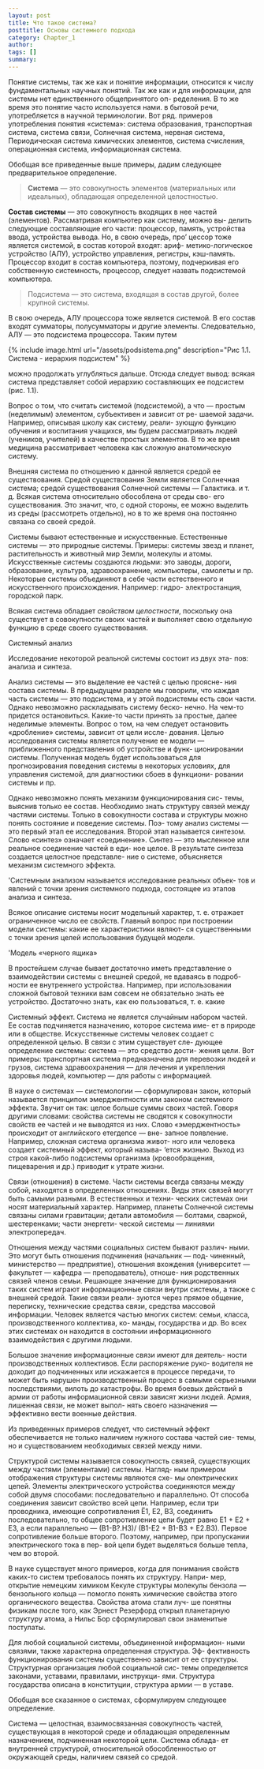 ```yaml
---
layout: post
title: Что такое система?
posttitle: Основы системного подхода
category: Chapter_1
author: 
tags: []
summary: 
---
```

Понятие системы, так же как и понятие информации, относится к числу фундаментальных научных понятий. Так же как и для информации, для системы нет единственного общепринятого оп- ределения. В то же время это понятие часто используется нами. в бытовой речи, употребляется в научной терминологии. Вот ряд. примеров употребления понятия «система»: система образования, транспортная система, система связи, Солнечная система, нервная система, Периодическая система химических элементов, система счисления, операционная система, информационная система. 

Обобщая все приведенные выше примеры, дадим следующее предварительное определение. 

> <b>Система</b> — это совокупность элементов (материальных или идеальных), обладающая определенной целостностью.

<b>Состав системы</b> — это совокупность входящих в нее частей (элементов). Рассматривая компьютер как систему, можно вы- делить следующие составляющие его части: процессор, память, устройства ввода, устройства вывода. Но, в свою очередь, про’ цессор тоже является системой, в состав которой входят: ариф- метико-логическое устройство (АЛУ), устройство управления, регистры, кэш-память. Процессор входит в состав компьютера, поэтому, подчеркивая его собственную системность, процессор, следует назвать подсистемой компьютера. 

> Подсистема — это система, входящая в состав другой, более крупной системы. 

В свою очередь, АЛУ процессора тоже является системой. В его состав входят сумматоры, полусумматоры и другие элементы. Следовательно, АЛУ — это подсистема процессора. Таким путем

{% include image.html url="/assets/podsistema.png" description="Рис 1.1. Система - иерархия подсистем" %}

можно продолжать углубляться дальше. Отсюда следует вывод:
всякая система представляет собой иерархию составляющих
ее подсистем (рис. 1.1).

Вопрос о том, что считать системой (подсистемой), а что —
простым (неделимым) элементом, субъективен и зависит от ре-
шаемой задачи. Например, описывая школу как систему, реали-
зующую функцию обучения и воспитания учащихся, мы будем
рассматривать людей (учеников, учителей) в качестве простых
элементов. В то же время медицина рассматривает человека как
сложную анатомическую систему.

Внешняя система по отношению к данной является средой ее
существования. Средой существования Земли является Солнечная
система; средой существования Солнечной системы — Галактика.
и т. д. Всякая система относительно обособлена от среды сво-
его существования. Это значит, что, с одной стороны, ее можно
выделить из среды (рассмотреть отдельно), но в то же время она
постоянно связана со своей средой.

Системы бывают естественные и искусственные. Естественные
системы — это природные системы. Примеры: системы звезд
и планет, растительность и животный мир Земли, молекулы и
атомы. Искусственные системы создаются людьми: это заводы,
дороги, образование, культура, здравоохранение, компьютеры,
самолеты и пр. Некоторые системы объединяют в себе части
естественного и искусственного происхождения. Например: гидро-
электростанция, городской парк.

Всякая система обладает <i>свойством целостности</i>, поскольку
она существует в совокупности своих частей и выполняет свою
отдельную функцию в среде своего существования.

Системный анализ

Исследование некоторой реальной системы состоит из двух эта-
пов: анализа и синтеза.

Анализ системы — это выделение ее частей с целью проясне-
ния состава системы. В предыдущем разделе мы говорили, что
каждая часть системы — это подсистема, и у этой подсистемы
есть свои части. Однако невозможно раскладывать систему беско-
нечно. На чем-то придется остановиться. Какие-то части принять
за простые, далее неделимые элементы. Вопрос о том, на чем
следует остановить «дробление» системы, зависит от цели иссле-
дования. Целью исследования системы является получение ее
модели — приближенного представления об устройстве и функ-
ционировании системы. Полученная модель будет использоваться
для прогнозирования поведения системы в некоторых условиях,
для управления системой, для диагностики сбоев в функциони-
ровании системы и пр.

Однако невозможно понять механизм функционирования сис-
темы, выяснив только ее состав. Необходимо знать структуру
связей между частями системы. Только в совокупности состава
и структуры можно понять состояние и поведение системы. Поэ-
тому анализ системы — это первый этап ее исследования. Второй
этап называется синтезом. Слово «синтез» означает «соединение».
Синтез — это мысленное или реальное соединение частей в еди-
ное целое. В результате синтеза создается целостное представле-
ние о системе, объясняется механизм системного эффекта.

'Системным анализом называется исследование реальных объек-
тов и явлений с точки зрения системного подхода, состоящее
из этапов анализа и синтеза.

Всякое описание системы носит модельный характер, т. е.
отражает ограниченное число ее свойств. Главный вопрос при
построении модели системы: какие ее характеристики являют-
ся существенными с точки зрения целей использования будущей
модели.

'Модель «черного ящика»

В простейшем случае бывает достаточно иметь представление о
взаимодействии системы с внешней средой, не вдаваясь в подроб-
ности ее внутреннего устройства. Например, при использовании
сложной бытовой техники вам совсем не обязательно знать ее
устройство. Достаточно знать, как ею пользоваться, т. е. какие

Системный эффект. Система не является случайным набором
частей. Ее состав подчиняется назначению, которое система име-
ет в природе или в обществе. Искусственные системы человек
создает с определенной целью. В связи с этим существует сле-
дующее определение системы: система — это средство дости-
жения цели. Вот примеры: транспортная система предназначена
для перевозки людей и грузов, система здравоохранения — для
лечения и укрепления здоровья людей, компьютер — для работы
с информацией.

В науке о системах — системологии — сформулирован закон,
который называется принципом эмерджентности или законом
системного эффекта. Звучит он так: целое больше суммы своих
частей. Говоря другими словами: свойства системы не сводятся
к совокупности свойств ее частей и не выводятся из них. Слово
«эмерджентность» происходит от английского етегдепсе — вне-
запное появление. Например, сложная система организма живот-
ного или человека создает системный эффект, который называ-
‘ется жизнью. Выход из строя какой-либо подсистемы организма
(кровообращения, пищеварения и др.) приводит к утрате жизни.

Связи (отношения) в системе. Части системы всегда связаны
между собой, находятся в определенных отношениях. Виды этих
связей могут быть самыми разными. В естественных и техни-
ческих системах они носят материальный характер. Например,
планеты Солнечной системы связаны силами гравитации; детали
автомобиля — болтами, сваркой, шестеренками; части энергети-
ческой системы — линиями электропередач.

Отношения между частями социальных систем бывают различ-
ными. Это могут быть отношения подчинения (начальник — под-
чиненный, министерство — предприятие), отношения вхождения
(университет — факультет — кафедра — преподаватель), отноше-
ния родственных связей членов семьи. Решающее значение для
функционирования таких систем играют информационные связи
внутри системы, а также с внешней средой. Такие связи реали-
зуются через прямое общение, переписку, технические средства
связи, средства массовой информации. Человек является частью
многих систем: семьи, класса, производственного коллектива, ко-
манды, государства и др. Во всех этих системах он находится в
состоянии информационного взаимодействия с другими людьми.

Большое значение информационные связи имеют для деятель-
ности производственных коллективов. Если распоряжение руко-
водителя не доходит до подчиненных или искажается в процессе
передачи, то может быть нарушен производственный процесс в
самыми серьезными последствиями, вилоть до катастрофы. Во время боевых действий в армии от работы информационной связи
зависят жизни людей. Армия, лишенная связи, не может выпол-
нять своего назначения — эффективно вести военные действия.

Из приведенных примеров следует, что системный эффект
обеспечивается не только наличием нужного состава частей сие-
темы, но и существованием необходимых связей между ними.

Структурой системы называется совокупность связей,
существующих между частями (элементами) системы. Нагляд-
ным примером отображения структуры системы являются схе-
мы олектрических цепей. Элементы электрического устройства
соединяются между собой двумя способами: последовательно и
параллельно. От способа соединения зависит свойство всей цепи.
Например, если три проводника, имеющие сопротивления Ё1,
Е2, ВЗ, соединить последовательно, то общее сопротивление цепи
будет равно Е1 + Е2 + ЕЗ, а если параллельно — (В1-В?.НЗ)/
(В1-Е2 + В1-ВЗ + Е2.ВЗ). Первое сопротивление больше второго.
Поэтому, например, при пропускании электрического тока в пер-
вой цепи будет выделяться больше тепла, чем во второй.

В науке существует много примеров, когда для понимания
свойств каких-то систем требовалось понять их структуру. Напри-
мер, открытие немецким химиком Кекуле структуры молекулы
бензола — бензольного кольца — помогло понять химические
свойства этого органического вещества. Свойства атома стали луч-
ше понятны физикам после того, как Эрнест Резерфорд открыл
планетарную структуру атома, а Нильс Бор сформулировал свои
знаменитые постулаты.

Для любой социальной системы, объединенной информацион-
ными связями, также характерна определенная структура. Эф-
фективность функционирования системы существенно зависит от
ее структуры. Структурная организация любой социальной сис-
темы определяется законами, уставами, правилами, инструкци-
ями. Структура государства описана в конституции, структура
армии — в уставе.

Обобщая все сказанное о системах, сформулируем следующее
определение.

Система — целостная, взаимосвязанная совокупность частей,
существующая в некоторой среде и обладающая определенным
назначением, подчиненная некоторой цели. Система облада-
ет внутренней структурой, относительной обособленностью от
окружающей среды, наличием связей со средой.

